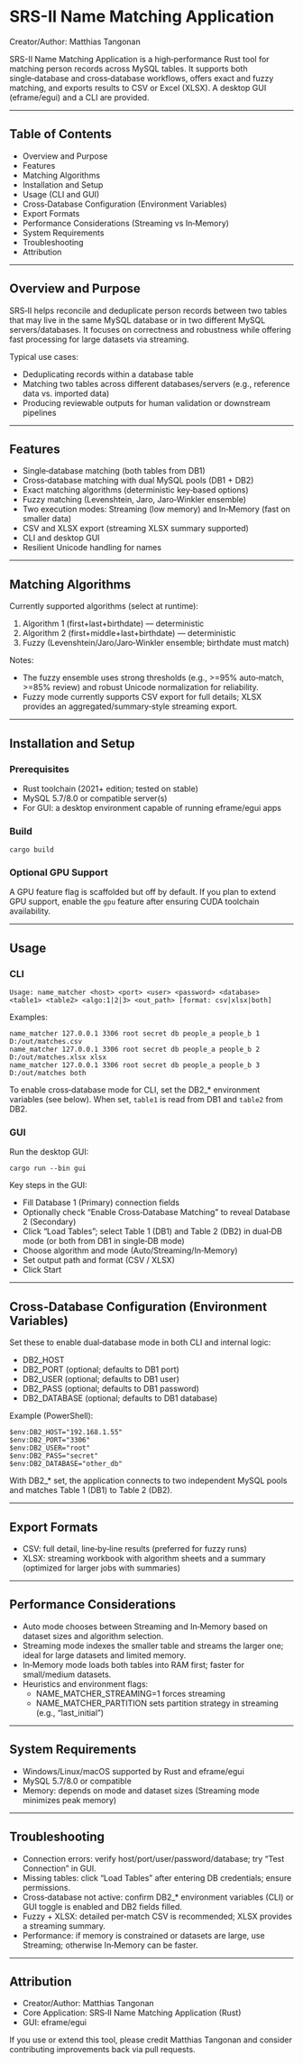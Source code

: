 # SRS-II Name Matching Application

Creator/Author: Matthias Tangonan

SRS-II Name Matching Application is a high‑performance Rust tool for matching person records across MySQL tables. It supports both single‑database and cross‑database workflows, offers exact and fuzzy matching, and exports results to CSV or Excel (XLSX). A desktop GUI (eframe/egui) and a CLI are provided.

---

## Table of Contents
- Overview and Purpose
- Features
- Matching Algorithms
- Installation and Setup
- Usage (CLI and GUI)
- Cross‑Database Configuration (Environment Variables)
- Export Formats
- Performance Considerations (Streaming vs In‑Memory)
- System Requirements
- Troubleshooting
- Attribution

---

## Overview and Purpose
SRS‑II helps reconcile and deduplicate person records between two tables that may live in the same MySQL database or in two different MySQL servers/databases. It focuses on correctness and robustness while offering fast processing for large datasets via streaming.

Typical use cases:
- Deduplicating records within a database table
- Matching two tables across different databases/servers (e.g., reference data vs. imported data)
- Producing reviewable outputs for human validation or downstream pipelines

---

## Features
- Single‑database matching (both tables from DB1)
- Cross‑database matching with dual MySQL pools (DB1 + DB2)
- Exact matching algorithms (deterministic key‑based options)
- Fuzzy matching (Levenshtein, Jaro, Jaro‑Winkler ensemble)
- Two execution modes: Streaming (low memory) and In‑Memory (fast on smaller data)
- CSV and XLSX export (streaming XLSX summary supported)
- CLI and desktop GUI
- Resilient Unicode handling for names

---

## Matching Algorithms
Currently supported algorithms (select at runtime):

1) Algorithm 1 (first+last+birthdate) — deterministic
2) Algorithm 2 (first+middle+last+birthdate) — deterministic
3) Fuzzy (Levenshtein/Jaro/Jaro‑Winkler ensemble; birthdate must match)

Notes:
- The fuzzy ensemble uses strong thresholds (e.g., >=95% auto‑match, >=85% review) and robust Unicode normalization for reliability.
- Fuzzy mode currently supports CSV export for full details; XLSX provides an aggregated/summary‑style streaming export.

---

## Installation and Setup

### Prerequisites
- Rust toolchain (2021+ edition; tested on stable)
- MySQL 5.7/8.0 or compatible server(s)
- For GUI: a desktop environment capable of running eframe/egui apps

### Build
```
cargo build
```

### Optional GPU Support
A GPU feature flag is scaffolded but off by default. If you plan to extend GPU support, enable the `gpu` feature after ensuring CUDA toolchain availability.

---

## Usage

### CLI
```
Usage: name_matcher <host> <port> <user> <password> <database> <table1> <table2> <algo:1|2|3> <out_path> [format: csv|xlsx|both]
```
Examples:
```
name_matcher 127.0.0.1 3306 root secret db people_a people_b 1 D:/out/matches.csv
name_matcher 127.0.0.1 3306 root secret db people_a people_b 2 D:/out/matches.xlsx xlsx
name_matcher 127.0.0.1 3306 root secret db people_a people_b 3 D:/out/matches both
```

To enable cross‑database mode for CLI, set the DB2_* environment variables (see below). When set, `table1` is read from DB1 and `table2` from DB2.

### GUI
Run the desktop GUI:
```
cargo run --bin gui
```
Key steps in the GUI:
- Fill Database 1 (Primary) connection fields
- Optionally check “Enable Cross‑Database Matching” to reveal Database 2 (Secondary)
- Click “Load Tables”; select Table 1 (DB1) and Table 2 (DB2) in dual‑DB mode (or both from DB1 in single‑DB mode)
- Choose algorithm and mode (Auto/Streaming/In‑Memory)
- Set output path and format (CSV / XLSX)
- Click Start

---

## Cross‑Database Configuration (Environment Variables)
Set these to enable dual‑database mode in both CLI and internal logic:
- DB2_HOST
- DB2_PORT (optional; defaults to DB1 port)
- DB2_USER (optional; defaults to DB1 user)
- DB2_PASS (optional; defaults to DB1 password)
- DB2_DATABASE (optional; defaults to DB1 database)

Example (PowerShell):
```
$env:DB2_HOST="192.168.1.55"
$env:DB2_PORT="3306"
$env:DB2_USER="root"
$env:DB2_PASS="secret"
$env:DB2_DATABASE="other_db"
```

With DB2_* set, the application connects to two independent MySQL pools and matches Table 1 (DB1) to Table 2 (DB2).

---

## Export Formats
- CSV: full detail, line‑by‑line results (preferred for fuzzy runs)
- XLSX: streaming workbook with algorithm sheets and a summary (optimized for larger jobs with summaries)

---

## Performance Considerations
- Auto mode chooses between Streaming and In‑Memory based on dataset sizes and algorithm selection.
- Streaming mode indexes the smaller table and streams the larger one; ideal for large datasets and limited memory.
- In‑Memory mode loads both tables into RAM first; faster for small/medium datasets.
- Heuristics and environment flags:
  - NAME_MATCHER_STREAMING=1 forces streaming
  - NAME_MATCHER_PARTITION sets partition strategy in streaming (e.g., “last_initial”)

---

## System Requirements
- Windows/Linux/macOS supported by Rust and eframe/egui
- MySQL 5.7/8.0 or compatible
- Memory: depends on mode and dataset sizes (Streaming mode minimizes peak memory)

---

## Troubleshooting
- Connection errors: verify host/port/user/password/database; try “Test Connection” in GUI.
- Missing tables: click “Load Tables” after entering DB credentials; ensure permissions.
- Cross‑database not active: confirm DB2_* environment variables (CLI) or GUI toggle is enabled and DB2 fields filled.
- Fuzzy + XLSX: detailed per‑match CSV is recommended; XLSX provides a streaming summary.
- Performance: if memory is constrained or datasets are large, use Streaming; otherwise In‑Memory can be faster.

---

## Attribution
- Creator/Author: Matthias Tangonan
- Core Application: SRS‑II Name Matching Application (Rust)
- GUI: eframe/egui

If you use or extend this tool, please credit Matthias Tangonan and consider contributing improvements back via pull requests.

